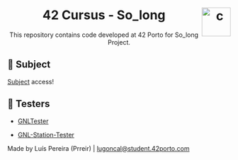 <h1 align="center">42 Cursus - So_long <img src="https://imgur.com/MbpYAc0.png" alt="c" align="right" width="65" height="65"/></h1>
<p align="center">This repository contains code developed at 42 Porto for So_long Project.</p>
<h2 align="left"> 📄 Subject </h2>
<a href="https://github.com/Prreir/Get_next_line_42/blob/main/Extra/Subject.pdf" >Subject</a> access!

<h2 align="left">📝 Testers</h2>

- [GNLTester](https://github.com/Tripouille/gnlTester)

- [GNL-Station-Tester](https://github.com/kodpe/gnl-station-tester)

Made by Luís Pereira (Prreir) | lugoncal@student.42porto.com
